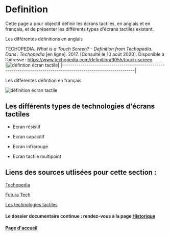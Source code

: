 # Definition 

Cette page a pour objectif définir les écrans tactiles, en anglais et en français, et de présenter les différents types d'écrans tactiles existant.

Les différentes définitions en anglais 

TECHOPEDIA. *What is a Touch Screen? - Definition from Techopedia. Dans : Techopedia* [en ligne]. 2017. [Consulté le 10 août 2020]. Disponible à l’adresse : https://www.techopedia.com/definition/3055/touch-screen  
|![défintion écran tactile](https://github.com/elise98paul/elisepaul-AORI-2020/blob/master/whatisatouchscreen.PNG)|
|-----------------------------------------------------------------------------------------------------------------|

Les différentes défintion en français

![définition écran tactile](https://github.com/elise98paul/elisepaul-AORI-2020/blob/master/Ecrans%20Tactiles/D%C3%A9finitions/ecrantactiledefinition.PNG)

 
## Les différents types de technologies d'écrans tactiles

- Ecran résistif

- Ecran capacitif

- Ecran infrarouge

- Ecran tactile multipoint


## Liens des sources utlisées pour cette section :

[Techopedia](https://www.techopedia.com/definition/3055/touch-screen)

[Futura Tech](https://www.futura-sciences.com/tech/definitions/technologie-ecran-tactile-539/) 

[Les technologies tactiles](http://www-igm.univ-mlv.fr/~dr/XPOSE2008/Les%20technologies%20tactiles/histo_origine.html)


#### Le dossier documentaire continue : rendez-vous à la page [Historique](Historique.md)

#### [Page d'accueil](Pagedaccueil)

